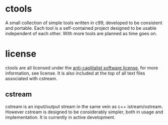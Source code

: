 
# ctools
A small collection of simple tools written in c99, developed to be consistent and portable.
Each tool is a self-contained project designed to be usable independent of each other.
With more tools are planned as time goes on.

# license
ctools are all licensed under the [anti-caplitalist software license](anticapitalist.software), for more information, see license.
It is also included at the top of all text files associated with cstream.

## cstream
cstream is an input/output stream in the same vein as c++ istream/ostream.
However cstream is designed to be considerably simpler, both in usage and implementation.
It is currently in active development.
